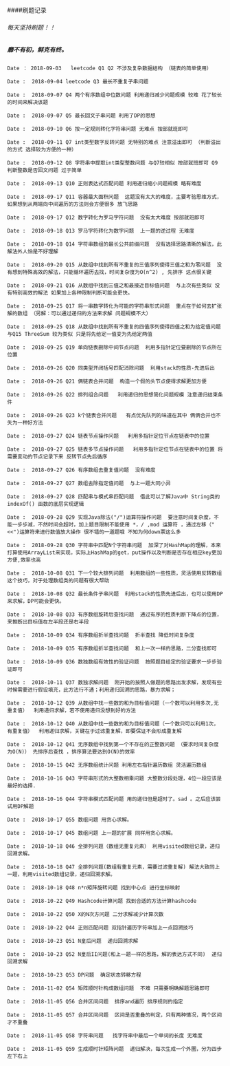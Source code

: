 ####刷题记录
######  每天坚持刷题！！
##### 靡不有初，鲜克有终。
`
Date ： 2018-09-03  
leetcode Q1 Q2 不涉及复杂数据结构 （链表的简单使用）
`

`
Date :  2018-09-04
leetcode Q3 最长不重复子串问题
`

`
Date :  2018-09-07 Q4 两个有序数组中位数问题 利用递归减少问题规模 较难 花了较长的时间来解决该题
`

`
Date :  2018-09-07 Q5 最长回文子串问题 利用了DP的思想
`

`
Date :  2018-09-10 Q6 按一定规则转化字符串问题 无难点 按部就班即可
`

`
Date :  2018-09-11 Q7 int类型数字反转问题 无特别的难点 注意溢出即可 （判断溢出的方式 选择较为方便的一种）
`

`
Date :  2018-09-12 Q8 字符串中提取int类型整数问题 与Q7较相似 按部就班即可 Q9 判断整数是否回文问题 过于简单
`

`
Date :  2018-09-13 Q10 正则表达式匹配问题 利用递归缩小问题规模 略有难度
`

`
Date :  2018-09-17 Q11 容器最大面积问题  这题没有太大的难度，主要考验思维方式，如果想到从两端向中间遍历的方法则会方便很多 放飞思路
`

`
Date :  2018-09-17 Q12 数字转化为罗马字符问题  没有太大难度 按部就班即可
`

`
Date :  2018-09-18 Q13 罗马字符转化为数字问题  上一题的逆过程 无难度 
`

`
Date :  2018-09-18 Q14 字符串数组的最长公共前缀问题  没有选择思路清晰的解法，此解法外人怕是不好理解 
`

`
Date :  2018-09-20 Q15 从数组中找到所有不重复的三值序列使得三值之和为零问题  没有想到特殊高效的解法，只能循环遍历去找，时间复杂度为O(n^2) , 先排序 这点很关键
`

`
Date :  2018-09-21 Q16 从数组中找到三值之和最接近目标值问题  与上次有些类似 没有特别高效的解法 如果加上各种限制判断可能会更快。
`

`
Date :  2018-09-25 Q17 将一串数字转化为可能的字符串形式问题  重点在于如何去扩张解的数组 （另解：可以通过递归的方法来求解 问题规模不大）
`

`
Date :  2018-09-25 Q18 从数组中找到所有不重复的四值序列使得四值之和为给定值问题  与Q15 ThreeSum 较为类似 只是将先给定一值变为先给定两值
`

`
Date :  2018-09-25 Q19 单向链表删除中间节点问题  利用多指针定位要删除的节点所在位置
`

`
Date :  2018-09-26 Q20 同类型开闭括号匹配消除问题  利用stack的性质-先进后出
`

`
Date :  2018-09-26 Q21 俩链表合并问题  构造一个假的头节点使得求解更加方便
`

`
Date :  2018-09-26 Q22 排列组合问题   利用递归的思想简化问题规模 注意递归结束条件
`

`
Date :  2018-09-26 Q23 k个链表合并问题   有点优先队列的味道在其中 俩俩合并也不失为一种好方法
`

`
Date :  2018-09-27 Q24 链表节点操作问题   利用多指针定位节点在链表中的位置
`

`
Date :  2018-09-27 Q25 链表多节点操作问题   利用多指针定位节点在链表中的位置 将需要变动的节点记录下来 反转节点先后循序
`

`
Date :  2018-09-27 Q26 有序数组去重复值问题  没有难度 
`

`
Date :  2018-09-27 Q27 数组去除指定值问题  与上一题大同小异 
`

`
Date :  2018-09-27 Q28 匹配串与模式串匹配问题  借此可以了解Java中 String类的indexOf() 函数的底层实现逻辑 
`

`
Date :  2018-09-28 Q29 实现Java除法("/")运算符操作问题  要注意时间复杂度，不能一步步减，不然时间会超时，加上题目限制不能使用 *，/ ,mod 运算符 ，通过左移（"<<")运算符来进行数值放大操作 很不错的一道题哦 不知为何down票这么多
`

`
Date :  2018-09-28 Q30 字符串中匹配N个字符串问题  加深了对HashMap的理解，本来打算使用ArrayList来实现，实际上HashMap的get，put操作以及判断是否存在相应key更加方便,效率也高 
`

`
Date :  2018-10-08 Q31 下一个较大排列问题  利用数组的一些性质，灵活使用反转数组这个技巧，对于处理数组类的问题有很大帮助
`

`
Date :  2018-10-08 Q32 最长条件子串问题  利用stack的性质先进后出，也可以使用DP来求解，DP可能会更快。
`

`
Date :  2018-10-08 Q33 有序数组旋转后查找问题  通过有序的性质判断下降点的位置，来推断出目标值在左半段还是右半段
`

`
Date :  2018-10-09 Q34 有序数组折半查找问题  折半查找 降低时间复杂度
`

`
Date :  2018-10-09 Q35 有序数组折半查找问题  和上一次一样的思路，二分查找即可
`

`
Date :  2018-10-09 Q36 数独数组有效性的验证问题  按照题目给定的验证要求一步步验证即可
`

`
Date :  2018-10-11 Q37 数独求解问题  刚开始的按照人做题的思路出发求解，发现有些时候需要进行假设填充，此方法行不通；利用递归回溯的思路，暴力求解；
`

`
Date :  2018-10-12 Q39 从数组中找一些数的和为目标值问题（一个数可以利用多次,无重复值）  利用递归求解，若不使用递归没想到好的方法
`

`
Date :  2018-10-12 Q40 从数组中找一些数的和为目标值问题（一个数只可以利用1次，有重复值）  利用递归求解，关键在于过滤重复解，即要保证不会形成重复解
`

`
Date :  2018-10-12 Q41 无序数组中找到第一个不存在的正整数问题 （要求时间复杂度为O(N)） 先排序后查找 ，排序算法要达到O(N)的效率
`

`
Date :  2018-10-15 Q42 无序数组统计问题 利用左右指针遍历数组 灵活遍历数组 
`

`
Date :  2018-10-16 Q43 字符串形式的大整数相乘问题 大整数分段处理，4位一段应该是最好的选择. 
`

`
Date :  2018-10-16 Q44 字符串模式匹配问题 用的递归但是超时了。sad 。之后应该尝试用DP解题 
`

`
Date :  2018-10-17 Q55 数组问题 用贪心求解。
`

`
Date :  2018-10-17 Q45 数组问题 上一题的扩展 同样用贪心求解。
`

`
Date :  2018-10-18 Q46 全排列问题（数组无重复元素） 利用visited数组记录，递归回溯求解。
`

`
Date :  2018-10-18 Q47 全排列问题(数组有重复元素，需要过滤重复解) 解法大致同上一题，利用visited数组记录，递归回溯求解。
`

`
Date :  2018-10-18 Q48 n*n矩阵旋转问题 找到中心点 进行坐标映射
`

`
Date :  2018-10-22 Q49 Hashcode计算问题 找到合适的方法计算hashcode
`

`
Date :  2018-10-22 Q50 X的N次方问题 二分求解减少计算次数
`

`
Date :  2018-10-22 Q44 正则匹配问题 双指针遍历字符串加上一点回溯技巧
`

`
Date :  2018-10-23 Q51 N皇后问题  递归回溯求解
`

`
Date :  2018-10-23 Q52 N皇后II问题(和上一题一样的思路，解的表达方式不同)  递归回溯求解
`

`
Date :  2018-10-23 Q53 DP问题  确定状态转移方程
`

`
Date :  2018-11-02 Q54 矩阵顺时针构成数组问题  不难 只需要明确解题思路即可 
`

`
Date :  2018-11-05 Q56 合并区间问题  排序and遍历 排序规则的指定
`

`
Date :  2018-11-05 Q57 合并区间问题  区间是否重叠的判定，只有两种情况，两个区间才不重叠
`

`
Date :  2018-11-05 Q58 字符串问题   找字符串中最后一个单词的长度 无难度
`

`
Date :  2018-11-05 Q59 生成顺时针矩阵问题  递归解决，每次生成一个外圈，分为四步左下右上
`
